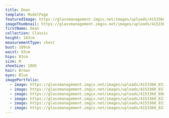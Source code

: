 ```yaml
---
title: Dean
template: ModelPage
featuredImage: https://glassmanagement.imgix.net/images/uploads/4153360_8338467.jpg
imageThumbnail: https://glassmanagement.imgix.net/images/uploads/4153360_8334672.jpg
firstName: Dean
collection: Classic
height: 183cm
measurementType: chest
bust: 109cm
waist: 83cm
hips: 83cm
size: M
shoeSize: 10US
hair: Brown
eyes: Blue
imagePortfolio:
  - image: https://glassmanagement.imgix.net/images/uploads/4153360_8338434.jpg
  - image: https://glassmanagement.imgix.net/images/uploads/4153360_8338381.jpg
  - image: https://glassmanagement.imgix.net/images/uploads/4153360_8903541.jpg
  - image: https://glassmanagement.imgix.net/images/uploads/4153360_8334672.jpg
  - image: https://glassmanagement.imgix.net/images/uploads/4153360_8338444.jpg
  - image: https://glassmanagement.imgix.net/images/uploads/4153360_8338420.jpg
---
```


